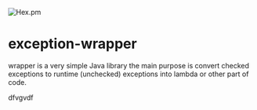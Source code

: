 ![Hex.pm](https://img.shields.io/hexpm/l/apa)


# exception-wrapper
wrapper is a very simple Java library the main purpose is convert checked exceptions to runtime (unchecked) exceptions into lambda or other part of code.


dfvgvdf